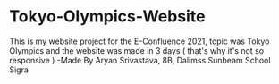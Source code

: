 # Tokyo-Olympics-Website
This is my website project for the E-Confluence 2021, topic was Tokyo Olympics and the website was made in 3 days ( that's why it's not so responsive )
-Made By Aryan Srivastava, 8B, Dalimss Sunbeam School Sigra
